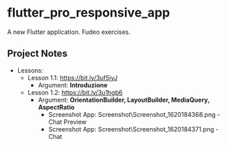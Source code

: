 # flutter_pro_responsive_app

A new Flutter application. Fudeo exercises.

## Project Notes

- Lessons:
    - Lesson 1.1: https://bit.ly/3uf5jyJ
        - Argument: **Introduzione**
    - Lesson 1.2: https://bit.ly/3u1hgb6
        - Argument: **OrientationBuilder, LayoutBuilder, MediaQuery, AspectRatio**
            - Screenshot App: Screenshot\Screenshot_1620184368.png - Chat Preview
            - Screenshot App: Screenshot\Screenshot_1620184371.png - Chat
